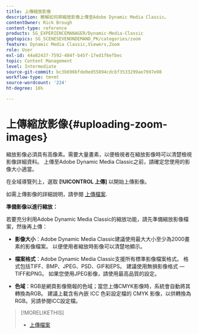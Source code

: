 ```yaml
---
title: 上傳縮放影像
description: 瞭解如何將縮放影像上傳至Adobe Dynamic Media Classic。
contentOwner: Rick Brough
content-type: reference
products: SG_EXPERIENCEMANAGER/Dynamic-Media-Classic
geptopics: SG_SCENESEVENONDEMAND_PK/categories/zoom
feature: Dynamic Media Classic,Viewers,Zoom
role: User
exl-id: 44a82437-7592-484f-b45f-17ed1f6efbec
topic: Content Management
level: Intermediate
source-git-commit: bc3b696bfde0ed55894cdcbf3533299ae7697e98
workflow-type: tm+mt
source-wordcount: '224'
ht-degree: 16%

---
```


# 上傳縮放影像{#uploading-zoom-images}

縮放影像必須具有高像素。需要大量畫素，以便檢視者在縮放影像時可以清楚檢視影像詳細資料。 上傳至Adobe Dynamic Media Classic之前，請確定您使用的影像大小適當。

在全域導覽列上，選取 **[!UICONTROL 上傳]** 以開始上傳影像。

如需上傳影像的詳細說明，請參閱 [上傳檔案](uploading-files.md#uploading_files).

**準備影像以進行縮放：**

若要充分利用Adobe Dynamic Media Classic的縮放功能，請先準備縮放影像檔案，然後再上傳：

* **影像大小**：Adobe Dynamic Media Classic建議使用最大大小至少為2000畫素的影像檔案。 以便使用者縮放時影像可以清楚地顯示。

* **檔案格式**：Adobe Dynamic Media Classic支援所有標準影像檔案格式。 格式包括TIFF、BMP、JPEG、PSD、GIF和EPS。 建議使用無損影像格式 — TIFF和PNG。 如果您使用JPEG影像，請使用最高品質的設定。

* **色域**：RGB是網頁影像簡報的色域；當您上傳CMYK影像時，系統會自動將其轉換為RGB。 建議上載含有內嵌 ICC 色彩設定檔的 CMYK 影像，以供轉換為 RGB。另請參閱ICC設定檔。

>[!MORELIKETHIS]
>
>* [上傳檔案](uploading-files.md#uploading_files)
